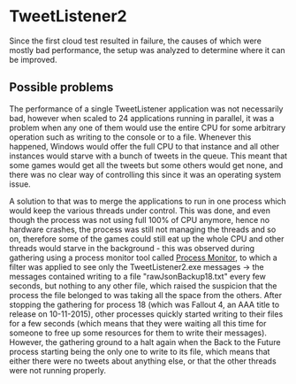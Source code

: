 # TweetListener2

Since the first cloud test resulted in failure, the causes of which were mostly bad performance, the setup was analyzed to determine where it can be improved.

## Possible problems

The performance of a single TweetListener application was not necessarily bad, however when scaled to 24 applications running in parallel, it was a problem when any one of them would use the entire CPU for some arbitrary operation such as writing to the console or to a file. Whenever this happened, Windows would offer the full CPU to that instance and all other instances would starve with a bunch of tweets in the queue. This meant that some games would get all the tweets but some others would get none, and there was no clear way of controlling this since it was an operating system issue.

A solution to that was to merge the applications to run in one process which would keep the various threads under control. This was done, and even though the process was not using full 100% of CPU anymore, hence no hardware crashes, the process was still not managing the threads and so on, therefore some of the games could still eat up the whole CPU and other threads would starve in the background - this was observed during gathering using a process monitor tool called [Process Monitor](https://technet.microsoft.com/en-us/sysinternals/bb896645.aspx), to which a filter was applied to see only the TweetListener2.exe messages -> the messages contained writing to a file "rawJsonBackup18.txt" every few seconds, but nothing to any other file, which raised the suspicion that the process the file belonged to was taking all the space from the others. After stopping the gathering for process 18 (which was Fallout 4, an AAA title to release on 10-11-2015), other processes quickly started writing to their files for a few seconds (which means that they were waiting all this time for someone to free up some resources for them to write their messages). However, the gathering ground to a halt again when the Back to the Future process starting being the only one to write to its file, which means that either there were no tweets about anything else, or that the other threads were not running properly.
